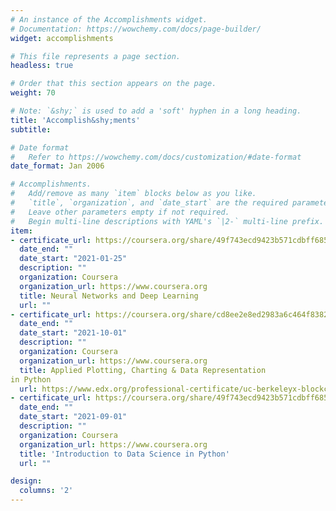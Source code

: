 ```yaml
---
# An instance of the Accomplishments widget.
# Documentation: https://wowchemy.com/docs/page-builder/
widget: accomplishments

# This file represents a page section.
headless: true

# Order that this section appears on the page.
weight: 70

# Note: `&shy;` is used to add a 'soft' hyphen in a long heading.
title: 'Accomplish&shy;ments'
subtitle:

# Date format
#   Refer to https://wowchemy.com/docs/customization/#date-format
date_format: Jan 2006

# Accomplishments.
#   Add/remove as many `item` blocks below as you like.
#   `title`, `organization`, and `date_start` are the required parameters.
#   Leave other parameters empty if not required.
#   Begin multi-line descriptions with YAML's `|2-` multi-line prefix.
item:
- certificate_url: https://coursera.org/share/49f743ecd9423b571cdbff6850d66cbc
  date_end: ""
  date_start: "2021-01-25"
  description: ""
  organization: Coursera
  organization_url: https://www.coursera.org
  title: Neural Networks and Deep Learning
  url: ""
- certificate_url: https://coursera.org/share/cd8ee2e8ed2983a6c464f838212e76ec
  date_end: ""
  date_start: "2021-10-01"
  description: ""
  organization: Coursera
  organization_url: https://www.coursera.org
  title: Applied Plotting, Charting & Data Representation
in Python
  url: https://www.edx.org/professional-certificate/uc-berkeleyx-blockchain-fundamentals
- certificate_url: https://coursera.org/share/49f743ecd9423b571cdbff6850d66cbc
  date_end: ""
  date_start: "2021-09-01"
  description: ""
  organization: Coursera
  organization_url: https://www.coursera.org
  title: 'Introduction to Data Science in Python'
  url: ""

design:
  columns: '2' 
---
```

